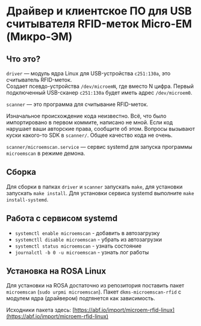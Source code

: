 # Драйвер и клиентское ПО для USB считывателя RFID-меток Micro-EM (Микро-ЭМ)

## Что это?

`driver` — модуль ядра Linux для USB-устройства `c251:130a`, это считыватель RFID-меток.  
Создает псевдо-устройства `/dev/microemN`, где вместо N цифра. Первый подключенный USB-сканер `c251:130a` будет иметь адрес `/dev/microem0`.

`scanner` — это программа для считывание RFID-меток.

Изначальное происхождение кода неизвестно. Всё, что было импортировано в первом коммите, написано не мной. Если код нарушает ваши авторские права, сообщите об этом. Вопросы вызывают куски какого-то SDK в `scanner/`. Общее качество кода не очень.

`scanner/microemscan.service` — сервис systemd для запуска программы `microemscan` в режиме демона.

## Сборка

Для сборки в папках `driver` и `scanner` запускать `make`, для установки запускать `make install`. Для установки сервиса systemd выполните `make install-systemd`.

## Работа с сервисом systemd

* `systemctl enable microemscan` - добавить в автозагрузку
* `systemctll disable microemscan` - убрать из автозагрузки
* `systemctl status microemscan` - узнать состояние
* `journalctl -b 0 -u microemscan` - узнать лог работы

## Установка на ROSA Linux

Для установки на ROSA достаточно из репозитория поставить пакет `microemscan` (`sudo urpmi microemscan`). Пакет `dkms-microemscan-rfid` с модулем ядра (драйвером) подтянется как зависимость.

Исходники пакета здесь: [https://abf.io/import/microem-rfid-linux](https://abf.io/import/microem-rfid-linux)
